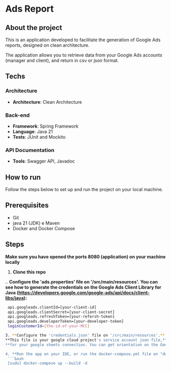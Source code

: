 # Ads Report

## About the project

This is an application developed to facilitate the generation of Google Ads reports, designed on clean architecture.

The application allows you to retrieve data from your Google Ads accounts (manager and client), and return in csv or json format.

## Techs

### Architecture
- **Architecture**: Clean Architecture

### Back-end
- **Framework**: Spring Framework
- **Language**: Java 21
- **Tests**: JUnit and Mockito

### API Documentation
- **Tools**: Swagger API, Javadoc

## How to run

Follow the steps below to set up and run the project on your local machine.

## Prerequisites

- Git
- java 21 (JDK) e Maven
- Docker and Docker Compose

## Steps

**Make sure you have opened the ports 8080 (application) on your machine locally**

1. **Clone this repo**
   
.. **Configure the 'ads.properties' file on '/src/main/resources'.** 
  **You can see how to generate the credentials on the Google Ads Client Library for Java (https://developers.google.com/google-ads/api/docs/client-libs/java):**
   ```bash
    api.googleads.clientId=[your-client-id]
    api.googleads.clientSecret=[your-client-secret]
    api.googleads.refreshToken=[your-refersh-token]
    api.googleads.developerToken=[your-developer-token]
    loginCustomerId=[the-id-of-your-MCC]

3. **Configure the 'credentials.json' file on '/src/main/resources'.**
  **This file is your google cloud project's service account json file,**
  **for your google sheets connection. You can get orientation on the Google Sheets Client Library (https://developers.google.com/sheets/api/quickstart/java):**

4. **Run the app on your IDE, or run the docker-compose.yml file on "docker" directory:**
    ```bash
    [sudo] docker-compose up --build -d
